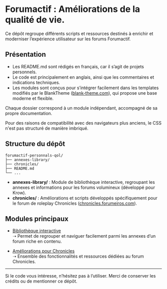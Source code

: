 # Forumactif : Améliorations de la qualité de vie.

Ce dépôt regroupe différents scripts et ressources destinés à enrichir et moderniser l’expérience utilisateur sur les forums Forumactif.

## Présentation

- Les README.md sont rédigés en français, car il s’agit de projets personnels.
- Le code est principalement en anglais, ainsi que les commentaires et indications techniques.
- Les modules sont conçus pour s’intégrer facilement dans les templates modifiés par le BlankTheme ([blank-theme.com](https://blank-theme.com/)), qui propose une base moderne et flexible.

Chaque dossier correspond à un module indépendant, accompagné de sa propre documentation.

Pour des raisons de compatibilité avec des navigateurs plus anciens, le CSS n'est pas structuré de manière imbriqué.

## Structure du dépôt

```
forumactif-personnals-qol/
├── annexes-library/
├── chronicles/
├── README.md
└── ...
```

- **annexes-library/** : Module de bibliothèque interactive, regroupant les annexes et informations pour les forums volumineux (développé pour Krow).
- **chronicles/** : Améliorations et scripts développés spécifiquement pour le forum de roleplay Chronicles ([chronicles.forumeiros.com](https://chronicles.forumeiros.com/)).

## Modules principaux

- [Bibliothèque interactive](./annexes-library/README.md)  
  ➝ Permet de regrouper et naviguer facilement parmi les annexes d’un forum riche en contenu.

- [Améliorations pour Chronicles](./chronicles/README.md)  
  ➝ Ensemble des fonctionnalités et ressources dédiées au forum Chronicles.

---

Si le code vous intéresse, n’hésitez pas à l’utiliser. Merci de conserver les crédits ou de mentionner ce dépôt.
